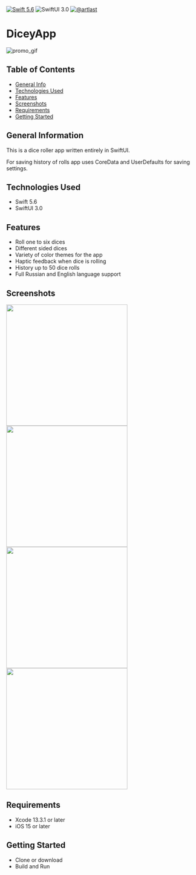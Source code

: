 [![Swift 5.6](https://img.shields.io/badge/Swift-5.6-red)](https://swift.org/download/)
![SwiftUI 3.0](https://img.shields.io/badge/SwiftUI-3.0-red)
[![@artlast](https://img.shields.io/badge/telegram-%40artlast-blue)](https://t.me/artlast)

# DiceyApp
![promo_gif](https://user-images.githubusercontent.com/62947475/167604493-f766a883-9e3f-49e7-9770-b5681f415382.gif)

## Table of Contents
* [General Info](#general-information)
* [Technologies Used](#technologies-used)
* [Features](#features)
* [Screenshots](#screenshots)
* [Requirements](#requirements)
* [Getting Started](#getting-started)

## General Information
This is a dice roller app written entirely in SwiftUI. 

For saving history of rolls app uses CoreData and UserDefaults for saving settings. 

## Technologies Used
* Swift 5.6
* SwiftUI 3.0

## Features
* Roll one to six dices
* Different sided dices
* Variety of color themes for the app
* Haptic feedback when dice is rolling
* History up to 50 dice rolls
* Full Russian and English language support

## Screenshots
<img src="https://user-images.githubusercontent.com/62947475/167604650-7ae426df-9a98-4aab-bfef-a34fd18920bf.png" height="320"> <img src="https://user-images.githubusercontent.com/62947475/167604659-9d2964b4-9704-4f4f-931d-f46dd40584a1.png" height="320"> <img src="https://user-images.githubusercontent.com/62947475/167604671-6679db0b-69e2-4cce-bc84-d37562315c81.png" height="320"> <img src="https://user-images.githubusercontent.com/62947475/167604676-9c06250d-04e3-4acb-a03d-67341232a50f.png" height="320">

## Requirements
* Xcode 13.3.1 or later
* iOS 15 or later

## Getting Started
* Clone or download
* Build and Run
